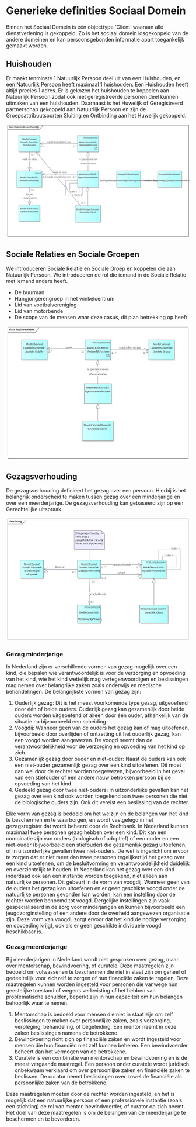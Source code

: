 # Generieke definities Sociaal Domein

Binnen het Sociaal Domein is één objecttype ‘Client’ waaraan alle dienstverlening is gekoppeld. Zo is het sociaal domein losgekoppeld van de andere domeinen en kan persoonsgebonden informatie apart toegankelijk gemaakt worden. 

## Huishouden

Er maakt tenminste 1 Natuurlijk Persoon deel uit van een Huishouden, en een Natuurlijk Persoon heeft maximaal 1 huishouden. Een Huishouden heeft altijd precies 1 adres. Er is gekozen het huishouden te koppelen aan Natuurlijk Persoon zodat ook niet geregistreerde personen deel kunnen uitmaken van een huishouden. Daarnaast is het Huwelijk of Geregistreerd partnerschap gekoppeld aan Natuurlijk Persoon en zijn de Groepsattribuutsoorten Sluiting en Ontbinding aan het Huwelijk gekoppeld.

![Gegevensmodel Client, Huishouden en huwelijk][huishouden]

## Sociale Relaties en Sociale Groepen

We introduceren Sociale Relatie en Sociale Groep en koppelen die aan Natuurlijk Persoon. We introduceren de rol die iemand in de Sociale Relatie met iemand anders heeft.
-	De buurman
-	Hangjongerengroep in het winkelcentrum
-	Lid van voetbalvereniging
-	Lid van motorbende
-	De scope van de mensen waar deze casus, dit plan betrekking op heeft

![Gegevensmodel Sociale relaties][socialerelaties]

## Gezagsverhouding

De gezagsverhouding definieert het gezag over een persoon. Hierbij is het belangrijk onderscheid te maken tussen gezag over een minderjarige en over een meerderjarige. De gezagsverhouding kan gebaseerd zijn op een Gerechtelijke uitspraak.

![Gegevensmodel Gezagsverhouding][gezagsverhouding]

### Gezag minderjarige

In Nederland zijn er verschillende vormen van gezag mogelijk over een kind, die bepalen wie verantwoordelijk is voor de verzorging en opvoeding van het kind, wie het kind wettelijk mag vertegenwoordigen en beslissingen mag nemen over belangrijke zaken zoals onderwijs en medische behandelingen. De belangrijkste vormen van gezag zijn:

1.	Ouderlijk gezag: Dit is het meest voorkomende type gezag, uitgeoefend door één of beide ouders. Ouderlijk gezag kan gezamenlijk door beide ouders worden uitgeoefend of alleen door één ouder, afhankelijk van de situatie na bijvoorbeeld een scheiding.
2.	Voogdij: Wanneer geen van de ouders het gezag kan of mag uitoefenen, bijvoorbeeld door overlijden of ontzetting uit het ouderlijk gezag, kan een voogd worden aangewezen. De voogd neemt dan de verantwoordelijkheid voor de verzorging en opvoeding van het kind op zich.
3.	Gezamenlijk gezag door ouder en niet-ouder: Naast de ouders kan ook een niet-ouder gezamenlijk gezag over een kind uitoefenen. Dit moet dan wel door de rechter worden toegewezen, bijvoorbeeld in het geval van een stiefouder of een andere nauw betrokken persoon bij de opvoeding van het kind.
4.	Gedeeld gezag door twee niet-ouders: In uitzonderlijke gevallen kan het gezag over een kind ook worden toegekend aan twee personen die niet de biologische ouders zijn. Ook dit vereist een beslissing van de rechter.

Elke vorm van gezag is bedoeld om het welzijn en de belangen van het kind te beschermen en te waarborgen, en wordt vastgelegd in het gezagsregister dat wordt beheerd door de Rechtbank.
In Nederland kunnen maximaal twee personen gezag hebben over een kind. Dit kan een combinatie zijn van ouders (biologisch of adoptief) of een ouder en een niet-ouder (bijvoorbeeld een stiefouder) die gezamenlijk gezag uitoefenen, of in uitzonderlijke gevallen twee niet-ouders. De wet is ingericht om ervoor te zorgen dat er niet meer dan twee personen tegelijkertijd het gezag over een kind uitoefenen, om de besluitvorming en verantwoordelijkheid duidelijk en overzichtelijk te houden.
In Nederland kan het gezag over een kind inderdaad ook aan een instantie worden toegekend, niet alleen aan natuurlijke personen. Dit gebeurt in de vorm van voogdij. Wanneer geen van de ouders het gezag kan uitoefenen en er geen geschikte voogd onder de natuurlijke personen gevonden kan worden, kan een instelling door de rechter worden benoemd tot voogd. Dergelijke instellingen zijn vaak gespecialiseerd in de zorg voor minderjarigen en kunnen bijvoorbeeld een jeugdzorginstelling of een andere door de overheid aangewezen organisatie zijn. Deze vorm van voogdij zorgt ervoor dat het kind de nodige verzorging en opvoeding krijgt, ook als er geen geschikte individuele voogd beschikbaar is.

### Gezag meerderjarige 

Bij meerderjarigen in Nederland wordt niet gesproken over gezag, maar over mentorschap, bewindvoering, of curatele. Deze maatregelen zijn bedoeld om volwassenen te beschermen die niet in staat zijn om geheel of gedeeltelijk voor zichzelf te zorgen of hun financiële zaken te regelen. Deze maatregelen kunnen worden ingesteld voor personen die vanwege hun geestelijke toestand of wegens verkwisting of het hebben van problematische schulden, beperkt zijn in hun capaciteit om hun belangen behoorlijk waar te nemen.
1.	Mentorschap is bedoeld voor mensen die niet in staat zijn om zelf beslissingen te maken over persoonlijke zaken, zoals verzorging, verpleging, behandeling, of begeleiding. Een mentor neemt in deze zaken beslissingen namens de betrokkene.
2.	Bewindvoering richt zich op financiële zaken en wordt ingesteld voor mensen die hun financiën niet zelf kunnen beheren. Een bewindvoerder beheert dan het vermogen van de betrokkene.
3.	Curatele is een combinatie van mentorschap en bewindvoering en is de meest vergaande maatregel. Een persoon onder curatele wordt juridisch onbekwaam verklaard om over persoonlijke zaken en financiële zaken te beslissen. De curator neemt beslissingen over zowel de financiële als persoonlijke zaken van de betrokkene.

Deze maatregelen moeten door de rechter worden ingesteld, en het is mogelijk dat een natuurlijke persoon of een professionele instantie (zoals een stichting) de rol van mentor, bewindvoerder, of curator op zich neemt. Het doel van deze maatregelen is om de belangen van de meerderjarige te beschermen en te bevorderen.

[sockern]: image/EAID_D7287848_8118_4aab_8823_D555A599063C.jpg "Gegevensmodel Generieke entiteit Relaties tot kern"
[socclient]: image/EAID_FD6966FF_E4FC_437d_983E_71B33445A62C.jpg "Gegevensmodel Generieke entiteit Client, huishouden en relaties"
[huishouden]: image/EAID_CABB9F3F_A6ED_479a_A175_6F61BE2BE8F8.jpg "Gegevensmodel Huishouden"
[gezagsverhouding]: image/EAID_227EBDFE_6FD0_4a47_85A4_FAC4AEFE003E.jpg "Gegevensmodel Gezagsverhouding"
[socialerelaties]: image/EAID_69607C8F_8048_4516_BE75_80C681DFEAC0.jpg "Gegevensmodel Sociale relaties"
